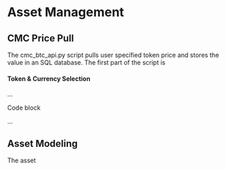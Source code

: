 # Asset Management

## CMC Price Pull

The cmc_btc_api.py script pulls user specified token price and stores the value in an SQL database. The first part of the script is 

#### Token & Currency Selection

...

Code block

...


## Asset Modeling

The asset

